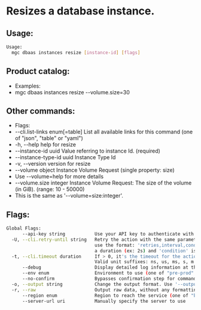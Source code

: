 # Resizes a database instance.

## Usage:
```bash
Usage:
  mgc dbaas instances resize [instance-id] [flags]
```

## Product catalog:
- Examples:
- mgc dbaas instances resize --volume.size=30

## Other commands:
- Flags:
- --cli.list-links enum[=table]   List all available links for this command (one of "json", "table" or "yaml")
- -h, --help                          help for resize
- --instance-id uuid              Value referring to instance Id. (required)
- --instance-type-id uuid         Instance Type Id
- -v, --version                       version for resize
- --volume object                 Instance Volume Request (single property: size)
- Use --volume=help for more details
- --volume.size integer           Instance Volume Request: The size of the volume (in GiB). (range: 10 - 50000)
- This is the same as '--volume=size:integer'.

## Flags:
```bash
Global Flags:
      --api-key string           Use your API key to authenticate with the API
  -U, --cli.retry-until string   Retry the action with the same parameters until the given condition is met. The flag parameters
                                 use the format: 'retries,interval,condition', where 'retries' is a positive integer, 'interval' is
                                 a duration (ex: 2s) and 'condition' is a 'engine=value' pair such as "jsonpath=expression"
  -t, --cli.timeout duration     If > 0, it's the timeout for the action execution. It's specified as numbers and unit suffix.
                                 Valid unit suffixes: ns, us, ms, s, m and h. Examples: 300ms, 1m30s
      --debug                    Display detailed log information at the debug level
      --env enum                 Environment to use (one of "pre-prod" or "prod") (default "prod")
      --no-confirm               Bypasses confirmation step for commands that ask a confirmation from the user
  -o, --output string            Change the output format. Use '--output=help' to know more details.
  -r, --raw                      Output raw data, without any formatting or coloring
      --region enum              Region to reach the service (one of "br-mgl1", "br-ne1" or "br-se1") (default "br-se1")
      --server-url uri           Manually specify the server to use
```

